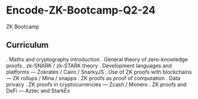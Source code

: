 # Encode-ZK-Bootcamp-Q2-24
ZK Bootcamp 

Curriculum
----------
. Maths and cryptography introduction
. General theory of zero-knowledge proofs
. zk-SNARK / zk-STARK theory
. Development languages and platforms — Zokrates / Cairo / SnarkyJS
. Use of ZK proofs with blockchains — ZK rollups / Mina / snapps
. ZK proofs as proof of computation
. Data privacy
. ZK proofs in cryptocurrencies — Zcash / Monero
. ZK proofs and DeFi — Aztec and StarkEx
